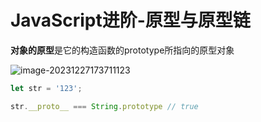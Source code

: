 # JavaScript进阶-原型与原型链

**对象的原型**是它的构造函数的prototype所指向的原型对象

![image-20231227173711123](https://tiny-blog.oss-cn-guangzhou.aliyuncs.com/blog/202312271737191.png)

```javascript
let str = '123';

str.__proto__ === String.prototype // true
```

